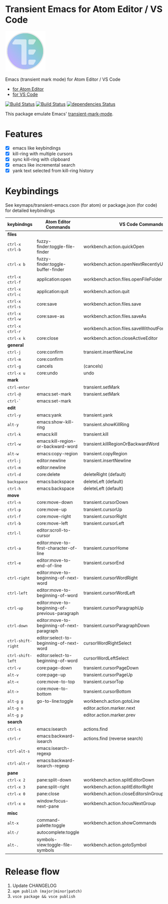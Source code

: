 # Transient Emacs for Atom Editor / VS Code

<img src="https://raw.githubusercontent.com/yasuyuky/transient-emacs/master/image/icon.png" width="128px">

Emacs (transient mark mode) for Atom Editor / VS Code

- [for Atom Editor](https://atom.io/packages/transient-emacs)
- [for VS Code](https://marketplace.visualstudio.com/items?itemName=yasuyuky.transient-emacs)

[![Build Status](https://travis-ci.org/yasuyuky/transient-emacs.svg)](https://travis-ci.org/yasuyuky/transient-emacs)
[![Build Status](https://dev.azure.com/yasuyuky/transient-emacs/_apis/build/status/yasuyuky.transient-emacs?branchName=master)](https://dev.azure.com/yasuyuky/transient-emacs/_build/latest?definitionId=1&branchName=master)
[![dependencies Status](https://david-dm.org/yasuyuky/transient-emacs/status.svg)](https://david-dm.org/yasuyuky/transient-emacs)

This package emulate Emacs'
[transient-mark-mode](http://www.emacswiki.org/emacs/TransientMarkMode).

# Features

- [x] emacs like keybindings
- [x] kill-ring with multiple cursors
- [x] sync kill-ring with clipboard
- [x] emacs like incremental search
- [x] yank text selected from kill-ring history

# Keybindings

See keymaps/transient-emacs.cson (for atom) or package.json (for code) for detailed keybindings

| keybindngs         | Atom Editor Commands                           | VS Code Commands                                   |
| ------------------ | ---------------------------------------------- | -------------------------------------------------- |
| **files**          |                                                |                                                    |
| `ctrl-x ctrl-b`    | fuzzy-finder:toggle-file-finder                | workbench.action.quickOpen                         |
| `ctrl-x b`         | fuzzy-finder:toggle-buffer-finder              | workbench.action.openNextRecentlyUsedEditorInGroup |
| `ctrl-x ctrl-f`    | application:open                               | workbench.action.files.openFileFolder              |
| `ctrl-x ctrl-c`    | application:quit                               | workbench.action.quit                              |
| `ctrl-x ctrl-s`    | core:save                                      | workbench.action.files.save                        |
| `ctrl-x ctrl-w`    | core:save-as                                   | workbench.action.files.saveAs                      |
| `ctrl-x ctrl-r`    |                                                | workbench.action.files.saveWithoutFormatting       |
| `ctrl-x k`         | core:close                                     | workbench.action.closeActiveEditor                 |
| **general**        |                                                |                                                    |
| `ctrl-j`           | core:confirm                                   | transient.insertNewLine                            |
| `ctrl-m`           | core:confirm                                   |                                                    |
| `ctrl-g`           | cancels                                        | (cancels)                                          |
| `ctrl-x u`         | core:undo                                      | undo                                               |
| **mark**           |                                                |                                                    |
| `ctrl-enter`       |                                                | transient.setMark                                  |
| `ctrl-@`           | emacs:set-mark                                 | transient.setMark                                  |
| `` ctrl-` ``       | emacs:set-mark                                 |                                                    |
| **edit**           |                                                |                                                    |
| `ctrl-y`           | emacs:yank                                     | transient.yank                                     |
| `alt-y`            | emacs:show-kill-ring                           | transient.showKillRing                             |
| `ctrl-k`           | emacs:kill                                     | transient.kill                                     |
| `ctrl-w`           | emacs:kill-region-or-backward-word             | transient.killRegionOrBackwardWord                 |
| `alt-w`            | emacs:copy-region                              | transient.copyRegion                               |
| `ctrl-j`           | editor:newline                                 | transient.insertNewline                            |
| `ctrl-m`           | editor:newline                                 |                                                    |
| `ctrl-d`           | core:delete                                    | deleteRight (default)                              |
| `backspace`        | emacs:backspace                                | deleteLeft (default)                               |
| `ctrl-h`           | emacs:backspace                                | deleteLeft (default)                               |
| **move**           |                                                |                                                    |
| `ctrl-n`           | core:move-down                                 | transient.cursorDown                               |
| `ctrl-p`           | core:move-up                                   | transient.cursorUp                                 |
| `ctrl-f`           | core:move-right                                | transient.cursorRight                              |
| `ctrl-b`           | core:move-left                                 | transient.cursorLeft                               |
| `ctrl-l`           | editor:scroll-to-cursor                        |                                                    |
| `ctrl-a`           | editor:move-to-first-character-of-line         | transient.cursorHome                               |
| `ctrl-e`           | editor:move-to-end-of-line                     | transient.cursorEnd                                |
| `ctrl-right`       | editor:move-to-beginning-of-next-word          | transient.cursorWordRight                          |
| `ctrl-left`        | editor:move-to-beginning-of-word               | transient.cursorWordLeft                           |
| `ctrl-up`          | editor:move-to-beginning-of-previous-paragraph | transient.cursorParagraphUp                        |
| `ctrl-down`        | editor:move-to-beginning-of-next-paragraph     | transient.cursorParagraphDown                      |
| `ctrl-shift-right` | editor:select-to-beginning-of-next-word        | cursorWordRightSelect                              |
| `ctrl-shift-left`  | editor:select-to-beginning-of-word             | cursorWordLeftSelect                               |
| `ctrl-v`           | core:page-down                                 | transient.cursorPageDown                           |
| `alt-v`            | core:page-up                                   | transient.cursorPageUp                             |
| `alt-<`            | core:move-to-top                               | transient.cursorTop                                |
| `alt->`            | core:move-to-bottom                            | transient.cursorBottom                             |
| `alt-g g`          | go-to-line:toggle                              | workbench.action.gotoLine                          |
| `alt-g n`          |                                                | editor.action.marker.next                          |
| `alt-g p`          |                                                | editor.action.marker.prev                          |
| **search**         |                                                |                                                    |
| `ctrl-s`           | emacs:isearch                                  | actions.find                                       |
| `ctrl-r`           | emacs:backward-isearch                         | actions.find (reverse search)                      |
| `ctrl-alt-s`       | emacs:isearch-regexp                           |                                                    |
| `ctrl-alt-r`       | emacs:backward-isearch-regexp                  |                                                    |
| **pane**           |                                                |                                                    |
| `ctrl-x 2`         | pane:split-down                                | workbench.action.splitEditorDown                   |
| `ctrl-x 3`         | pane:split-right                               | workbench.action.splitEditorRight                  |
| `ctrl-x 0`         | pane:close                                     | workbench.action.closeEditorsInGroup               |
| `ctrl-x o`         | window:focus-next-pane                         | workbench.action.focusNextGroup                    |
| **misc**           |                                                |                                                    |
| `alt-x`            | command-palette:toggle                         | workbench.action.showCommands                      |
| `alt-/`            | autocomplete:toggle                            |                                                    |
| `alt-.`            | symbols-view:toggle-file-symbols               | workbench.action.gotoSymbol                        |

# Release flow

1. Update CHANGELOG
2. `apm publish (major|minor|patch)`
3. `vsce package && vsce publish`
